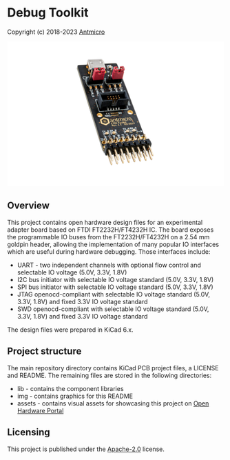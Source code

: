 # Debug Toolkit

Copyright (c) 2018-2023 [Antmicro](https://www.antmicro.com)

![visualization](img/antmicro-debug-toolkit.jpg )

## Overview

This project contains open hardware design files for an experimental adapter board based on FTDI FT2232H/FT4232H IC.
The board exposes the programmable IO buses from the FT2232H/FT4232H on a 2.54 mm goldpin header, allowing the implementation of many popular IO interfaces which are useful during hardware debugging.
Those interfaces include:

* UART - two independent channels with optional flow control and selectable IO voltage (5.0V, 3.3V, 1.8V) 
* I2C bus initiator with selectable IO voltage standard (5.0V, 3.3V, 1.8V)
* SPI bus initiator with selectable IO voltage standard (5.0V, 3.3V, 1.8V)
* JTAG openocd-compliant with selectable IO voltage standard (5.0V, 3.3V, 1.8V) and fixed 3.3V IO voltage standard
* SWD openocd-compliant with selectable IO voltage standard (5.0V, 3.3V, 1.8V) and fixed 3.3V IO voltage standard

The design files were prepared in KiCad 6.x.

## Project structure

The main repository directory contains KiCad PCB project files, a LICENSE and README.
The remaining files are stored in the following directories:

* lib - contains the component libraries
* img - contains graphics for this README
* assets - contains visual assets for showcasing this project on [Open Hardware Portal](https://openhardware.antmicro.com)

## Licensing

This project is published under the [Apache-2.0](LICENSE) license.
